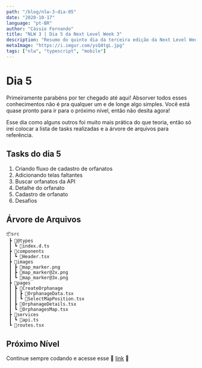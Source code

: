 ```yaml
---
path: "/blog/nlw-3-dia-05"
date: "2020-10-17"
language: "pt-BR"
author: "Cássio Fernando"
title: "NLW 3 | Dia 5 da Next Level Week 3"
description: "Resumo do quinto dia da terceira edição da Next Level Week"
metaImage: "https://i.imgur.com/ysQ4tgL.jpg"
tags: ["nlw", "typescript", "mobile"]
---
```

# Dia 5
Primeiramente parabéns por ter chegado até aqui! Absorver todos esses conhecimentos não é pra qualquer um e de longe algo simples. Você está quase pronto para ir para o próximo nível, então não desita agora!

Esse dia como alguns outros foi muito mais prática do que teoria, então só irei colocar a lista de tasks realizadas e a árvore de arquivos para referência.

## Tasks do dia 5

 1. Criando fluxo de cadastro de orfanatos
 2. Adicionando telas faltantes
 3. Buscar orfanatos da API
 4. Detalhe do orfanato
 5. Cadastro de orfanato
 6. Desafios

## Árvore de Arquivos

```
📦src
 ┣ 📂@types
 ┃ ┗ 📜index.d.ts
 ┣ 📂components
 ┃ ┗ 📜Header.tsx
 ┣ 📂images
 ┃ ┣ 📜map_marker.png
 ┃ ┣ 📜map_marker@2x.png
 ┃ ┗ 📜map_marker@3x.png
 ┣ 📂pages
 ┃ ┣ 📂CreateOrphanage
 ┃ ┃ ┣ 📜OrphanageData.tsx
 ┃ ┃ ┗ 📜SelectMapPosition.tsx
 ┃ ┣ 📜OrphanageDetails.tsx
 ┃ ┗ 📜OrphanagesMap.tsx
 ┣ 📂services
 ┃ ┗ 📜api.ts
 ┗ 📜routes.tsx
```

## Próximo Nível

Continue sempre codando e acesse esse 🚀 [link](https://github.com/rocketseat-education/nlw-03-omnistack) 🚀
